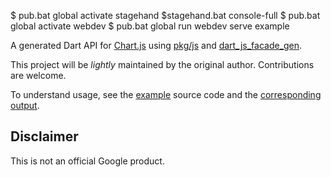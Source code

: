 $ pub.bat global activate stagehand
$stagehand.bat console-full
$ pub.bat global activate webdev
$ pub.bat global run webdev serve example



A generated Dart API for [Chart.js](https://www.chartjs.org/)
using [pkg/js](https://pub.dev/packages/js) and
[dart_js_facade_gen](https://github.com/dart-lang/js_facade_gen).

This project will be *lightly* maintained by the original author.
Contributions are welcome.

To understand usage, see the
[example](https://github.com/google/chartjs.dart/tree/master/example)
source code and the
[corresponding output](https://google.github.io/chartjs.dart/).

## Disclaimer

This is not an official Google product.

